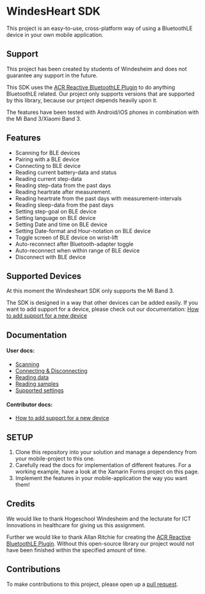 
# WindesHeart SDK

This project is an easy-to-use, cross-platform way of using a BluetoothLE device in your own mobile application.

## Support

This project has been created by students of Windesheim and does not guarantee any support in the future.  

This SDK uses the [ACR Reactive BluetoothLE Plugin](https://github.com/aritchie/bluetoothle) to do anything BluetoothLE related. Our project only supports versions that are supported by this library, because our project depends heavily upon it.

The features have been tested with Android/iOS phones in combination with the Mi Band 3/Xiaomi Band 3.  

## Features

* Scanning for BLE devices
* Pairing with a BLE device
* Connecting to BLE device
* Reading current battery-data and status
* Reading current step-data
* Reading step-data from the past days
* Reading heartrate after measurement.
* Reading heartrate from the past days with measurement-intervals
* Reading sleep-data from the past days
* Setting step-goal on BLE device
* Setting language on BLE device
* Setting Date and time on BLE device
* Setting Date-format and Hour-notation on BLE device
* Toggle screen of BLE device on wrist-lift
* Auto-reconnect after Bluetooth-adapter toggle
* Auto-reconnect when within range of BLE device
* Disconnect with BLE device

## Supported Devices

At this moment the Windesheart SDK only supports the Mi Band 3. 

The SDK is designed in a way that other devices can be added easily. If you want to add support for a device, please check out our documentation: [How to add support for a new device](https://bitbucket.org/ictinnovaties-zorg/openwindesheart/src/master/README-SupportNewDevice.md)

## Documentation

#### User docs:
* [Scanning](https://bitbucket.org/ictinnovaties-zorg/openwindesheart/src/master/README-Scanning.md)  
* [Connecting & Disconnecting](https://bitbucket.org/ictinnovaties-zorg/openwindesheart/src/master/README-Connecting.md)  
* [Reading data](https://bitbucket.org/ictinnovaties-zorg/openwindesheart/src/master/README-Readingdata.md)
* [Reading samples](https://bitbucket.org/ictinnovaties-zorg/openwindesheart/src/master/README-Samples.md)
* [Supported settings](https://bitbucket.org/ictinnovaties-zorg/openwindesheart/src/master/README-Settings.md)

#### Contributor docs:
* [How to add support for a new device](https://bitbucket.org/ictinnovaties-zorg/openwindesheart/src/master/README-SupportNewDevice.md)

## SETUP  

1.  Clone this repository into your solution and manage a dependency from your mobile-project to this one.  
2.  Carefully read the docs for implementation of different features. For a working example, have a look at the Xamarin Forms project on this page.
3.  Implement the features in your mobile-application the way you want them!

## Credits

We would like to thank Hogeschool Windesheim and the lecturate for ICT Innovations in healthcare for giving us this assignment.  

Further we would like to thank Allan Ritchie for creating the [ACR Reactive BluetoothLE Plugin](https://github.com/aritchie/bluetoothle). Without this open-source library our project would not have been finished within the specified amount of time.

## Contributions

To make contributions to this project, please open up a [pull request](https://bitbucket.org/ictinnovaties-zorg/openwindesheart/pull-requests/new).
